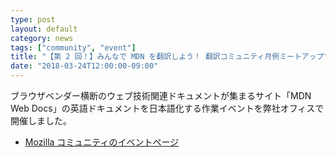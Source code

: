 ```yaml
---
type: post
layout: default
category: news
tags: ["community", "event"]
title: "【第 2 回！】みんなで MDN を翻訳しよう！ 翻訳コミュニティ月例ミートアップ"
date: "2018-03-24T12:00:00-09:00"
---
```

ブラウザベンダー横断のウェブ技術関連ドキュメントが集まるサイト「MDN Web Docs」の英語ドキュメントを日本語化する作業イベントを弊社オフィスで開催しました。

* [Mozilla コミュニティのイベントページ](https://mozilla.doorkeeper.jp/events/72061)
